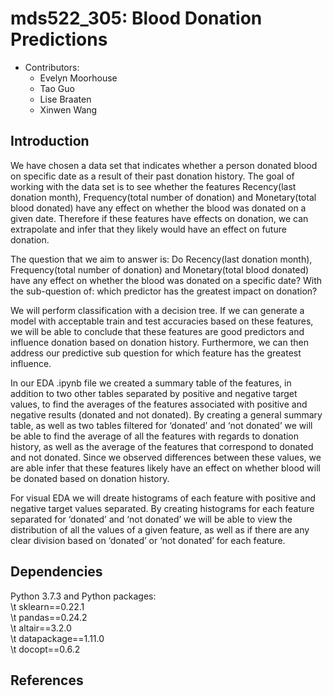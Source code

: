 # mds522_305: Blood Donation Predictions
* Contributors: 
  - Evelyn Moorhouse
  - Tao Guo
  - Lise Braaten 
  - Xinwen Wang
  
## Introduction

We have chosen a data set that indicates whether a person donated blood on specific date as a result of their past donation history. The goal of working with the data set is to see whether the features Recency(last donation month), Frequency(total number of donation) and Monetary(total blood donated) have any effect on whether the blood was donated on a given date. Therefore if these features have effects on donation, we can extrapolate and infer that they likely would have an effect on future donation.

The question that we aim to answer is: Do Recency(last donation month), Frequency(total number of donation) and Monetary(total blood donated) have any effect on whether the blood was donated on a specific date? With the sub-question of: which predictor has the greatest impact on donation?

We will perform classification with a decision tree. If we can generate a model with acceptable train and test accuracies based on these features, we will be able to conclude that these features are good predictors and influence donation based on donation history. Furthermore, we can then address our predictive sub question for which feature has the greatest influence.

In our EDA .ipynb file we created a summary table of the features, in addition to two other tables separated by positive and negative target values, to find the averages of the features associated with positive and negative results (donated and not donated). By creating a general summary table, as well as two tables filtered for ‘donated’ and ‘not donated’ we will be able to find the average of all the features with regards to donation history, as well as the average of the features that correspond to donated and not donated. Since we observed differences between these values, we are able infer that these features likely have an effect on whether blood will be donated based on donation history. 

For visual EDA we will dreate histograms of each feature with positive and negative target values separated. By creating histograms for each feature separated for ‘donated’ and ‘not donated’ we will be able to view the distribution of all the values of a given feature, as well as if there are any clear division based on ‘donated’ or ‘not donated’ for each feature. 

## Dependencies

Python 3.7.3 and Python packages: </br>
    \t    sklearn==0.22.1 </br>
    \t    pandas==0.24.2 </br>
    \t    altair==3.2.0 </br>
    \t    datapackage==1.11.0 </br>
     \t   docopt==0.6.2
        
## References

